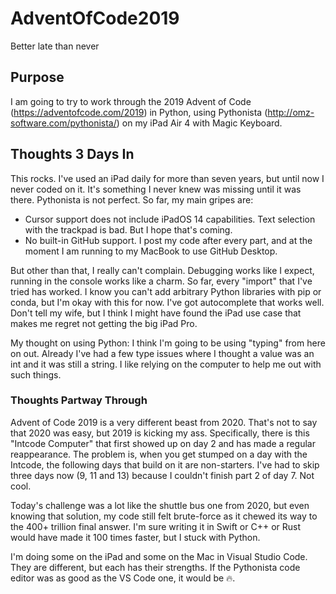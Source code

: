# AdventOfCode2019

Better late than never

## Purpose

I am going to try to work through the 2019 Advent of Code (https://adventofcode.com/2019) in Python, using Pythonista (http://omz-software.com/pythonista/) on my iPad Air 4 with Magic Keyboard.

## Thoughts 3 Days In

This rocks. I've used an iPad daily for more than seven years, but until now I never coded on it. It's something I never knew was missing until it was there. Pythonista is not perfect. So far, my main gripes are:

- Cursor support does not include iPadOS 14 capabilities. Text selection with the trackpad is bad. But I hope that's coming.
- No built-in GitHub support. I post my code after every part, and at the moment I am running to my MacBook to use GitHub Desktop.

But other than that, I really can't complain. Debugging works like I expect, running in the console works like a charm. So far, every "import" that I've tried has worked. I know you can't add arbitrary Python libraries with pip or conda, but I'm okay with this for now. I've got autocomplete that works well. Don't tell my wife, but I think I might have found the iPad use case that makes me regret not getting the big iPad Pro.

My thought on using Python: I think I'm going to be using "typing" from here on out. Already I've had a few type issues where I thought a value was an int and it was still a string. I like relying on the computer to help me out with such things.

### Thoughts Partway Through

Advent of Code 2019 is a very different beast from 2020. That's not to say that 2020 was easy, but 2019 is kicking my ass. Specifically, there is this "Intcode Computer" that first showed up on day 2 and has made a regular reappearance. The problem is, when you get stumped on a day with the Intcode, the following days that build on it are non-starters. I've had to skip three days now (9, 11 and 13) because I couldn't finish part 2 of day 7. Not cool.

Today's challenge was a lot like the shuttle bus one from 2020, but even knowing that solution, my code still felt brute-force as it chewed its way to the 400+ trillion final answer. I'm sure writing it in Swift or C++ or Rust would have made it 100 times faster, but I stuck with Python.

I'm doing some on the iPad and some on the Mac in Visual Studio Code. They are different, but each has their strengths. If the Pythonista code editor was as good as the VS Code one, it would be 🔥.
